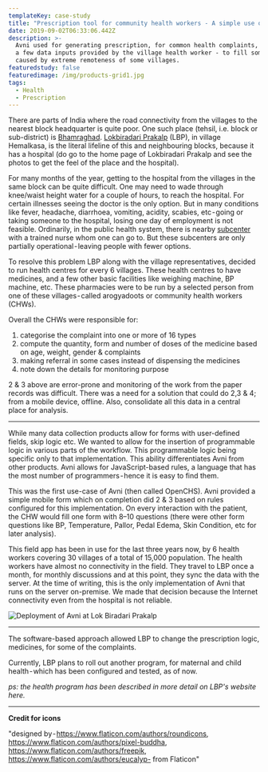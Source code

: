 ```yaml
---
templateKey: case-study
title: "Prescription tool for community health workers - A simple use of\_Avni"
date: 2019-09-02T06:33:06.442Z
description: >-
  Avni used for generating prescription, for common health complaints, based on
  a few data inputs provided by the village health worker - to fill some gaps
  caused by extreme remoteness of some villages.
featuredstudy: false
featuredimage: /img/products-grid1.jpg
tags:
  - Health
  - Prescription
---
```

There are parts of India where the road connectivity from the villages to the nearest block headquarter is quite poor. One such place (tehsil, i.e. block or sub-district) is <a href="https://www.mapsofindia.com/villages/maharashtra/gadchiroli/bhamragad/" target="_blank">Bhamraghad</a>. <a href="http://www.lokbiradariprakalp.org/" target="_blank">Lokbiradari Prakalp</a> (LBP), in village Hemalkasa, is the literal lifeline of this and neighbouring blocks, because it has a hospital (do go to the home page of Lokbiradari Prakalp and see the photos to get the feel of the place and the hospital).

For many months of the year, getting to the hospital from the villages in the same block can be quite difficult. One may need to wade through knee/waist height water for a couple of hours, to reach the hospital. For certain illnesses seeing the doctor is the only option. But in many conditions like fever, headache, diarrhoea, vomiting, acidity, scabies, etc - going or taking someone to the hospital, losing one day of employment is not feasible. Ordinarily, in the public health system, there is nearby <a href="http://nrhmmeghalaya.nic.in/sub-centres-scs" target="_blank">subcenter</a> with a trained nurse whom one can go to. But these subcenters are only partially operational - leaving people with fewer options.

To resolve this problem LBP along with the village representatives, decided to run health centres for every 6 villages. These health centres to have medicines, and a few other basic facilities like weighing machine, BP machine, etc. These pharmacies were to be run by a selected person from one of these villages - called arogyadoots or community health workers (CHWs).

Overall the CHWs were responsible for:

1. categorise the complaint into one or more of 16 types
2. compute the quantity, form and number of doses of the medicine based on age, weight, gender & complaints
3. making referral in some cases instead of dispensing the medicines
4. note down the details for monitoring purpose

2 & 3 above are error-prone and monitoring of the work from the paper records was difficult. There was a need for a solution that could do 2,3 & 4; from a mobile device, offline. Also, consolidate all this data in a central place for analysis.

- - -

While many data collection products allow for forms with user-defined fields, skip logic etc. We wanted to allow for the insertion of programmable logic in various parts of the workflow. This programmable logic being specific only to that implementation. This ability differentiates Avni from other products. Avni allows for JavaScript-based rules, a language that has the most number of programmers - hence it is easy to find them.

This was the first use-case of Avni (then called OpenCHS). Avni provided a simple mobile form which on completion did 2 & 3 based on rules configured for this implementation. On every interaction with the patient, the CHW would fill one form with 8–10 questions (there were other form questions like BP, Temperature, Pallor, Pedal Edema, Skin Condition, etc for later analysis).

This field app has been in use for the last three years now, by 6 health workers covering 30 villages of a total of 15,000 population. The health workers have almost no connectivity in the field. They travel to LBP once a month, for monthly discussions and at this point, they sync the data with the server. At the time of writing, this is the only implementation of Avni that runs on the server on-premise. We made that decision because the Internet connectivity even from the hospital is not reliable.

![](/img/lbp-case-study-1-.png "Deployment of Avni at Lok Biradari Prakalp")

- - -

The software-based approach allowed LBP to change the prescription logic, medicines, for some of the complaints.

Currently, LBP plans to roll out another program, for maternal and child health - which has been configured and tested, as of now.

_ps: the health program has been described in more detail on LBP's website here._

- - -

**Credit for icons**

"designed by - https://www.flaticon.com/authors/roundicons, https://www.flaticon.com/authors/pixel-buddha, https://www.flaticon.com/authors/freepik, https://www.flaticon.com/authors/eucalyp- from Flaticon"

